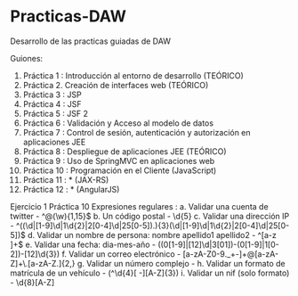 # Practicas-DAW
Desarrollo de las practicas guiadas de DAW

Guiones:
1. Práctica 1 : Introducción al entorno de desarrollo (TEÓRICO)
2. Práctica 2. Creación de interfaces web (TEÓRICO)
3. Práctica 3 : JSP
4. Práctica 4 : JSF
5. Práctica 5 : JSF 2
6. Práctica 6 : Validación y Acceso al modelo de datos
7. Práctica 7 : Control de sesión, autenticación y autorización en aplicaciones JEE
8. Práctica 8 : Despliegue de aplicaciones JEE (TEÓRICO)
9. Práctica 9 : Uso de SpringMVC en aplicaciones web
10. Práctica 10 : Programación en el Cliente (JavaScript)
11. Práctica 11 : * (JAX-RS)
12. Práctica 12 : * (AngularJS)


Ejercicio 1 Práctica 10
Expresiones regulares :
a. Validar una cuenta de twitter
    - ^@(\w){1,15}$
b. Un código postal
    - \d{5}
c. Validar una dirección IP
    - ^((\d|[1-9]\d|1\d{2}|2[0-4]\d|25[0-5])\.){3}(\d|[1-9]\d|1\d{2}|2[0-4]\d|25[0-5])$
d. Validar un nombre de persona: nombre apellido1 apellido2
    - ^[a-z ]+$
e. Validar una fecha: dia-mes-año
    - ((0[1-9]|[12]\d|3[01])-(0[1-9]|1[0-2])-[12]\d{3})
f. Validar un correo electrónico
    - [a-zA-Z0-9._+-]+@[a-zA-Z]+\\.[a-zA-Z.]{2,}
g. Validar un número complejo
    - 
h. Validar un formato de matrícula de un vehículo
    - (^\d{4}[ -][A-Z]{3})
i. Validar un nif (solo formato)
    - \\d{8}[A-Z]